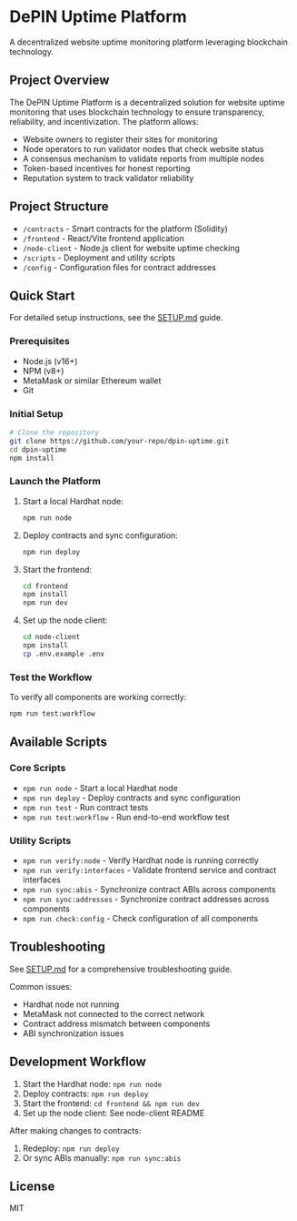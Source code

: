 # DePIN Uptime Platform

A decentralized website uptime monitoring platform leveraging blockchain technology.

## Project Overview

The DePIN Uptime Platform is a decentralized solution for website uptime monitoring that uses blockchain technology to ensure transparency, reliability, and incentivization. The platform allows:

- Website owners to register their sites for monitoring
- Node operators to run validator nodes that check website status
- A consensus mechanism to validate reports from multiple nodes
- Token-based incentives for honest reporting
- Reputation system to track validator reliability

## Project Structure

- `/contracts` - Smart contracts for the platform (Solidity)
- `/frontend` - React/Vite frontend application
- `/node-client` - Node.js client for website uptime checking
- `/scripts` - Deployment and utility scripts
- `/config` - Configuration files for contract addresses

## Quick Start

For detailed setup instructions, see the [SETUP.md](SETUP.md) guide.

### Prerequisites

- Node.js (v16+)
- NPM (v8+)
- MetaMask or similar Ethereum wallet
- Git

### Initial Setup

```bash
# Clone the repository
git clone https://github.com/your-repo/dpin-uptime.git
cd dpin-uptime
npm install
```

### Launch the Platform

1. Start a local Hardhat node:
   ```bash
   npm run node
   ```

2. Deploy contracts and sync configuration:
   ```bash
   npm run deploy
   ```

3. Start the frontend:
   ```bash
   cd frontend
   npm install
   npm run dev
   ```

4. Set up the node client:
   ```bash
   cd node-client
   npm install
   cp .env.example .env
   ```

### Test the Workflow

To verify all components are working correctly:
```bash
npm run test:workflow
```

## Available Scripts

### Core Scripts

- `npm run node` - Start a local Hardhat node
- `npm run deploy` - Deploy contracts and sync configuration
- `npm run test` - Run contract tests
- `npm run test:workflow` - Run end-to-end workflow test

### Utility Scripts

- `npm run verify:node` - Verify Hardhat node is running correctly
- `npm run verify:interfaces` - Validate frontend service and contract interfaces
- `npm run sync:abis` - Synchronize contract ABIs across components
- `npm run sync:addresses` - Synchronize contract addresses across components
- `npm run check:config` - Check configuration of all components

## Troubleshooting

See [SETUP.md](SETUP.md) for a comprehensive troubleshooting guide.

Common issues:
- Hardhat node not running
- MetaMask not connected to the correct network
- Contract address mismatch between components
- ABI synchronization issues

## Development Workflow

1. Start the Hardhat node: `npm run node`
2. Deploy contracts: `npm run deploy`
3. Start the frontend: `cd frontend && npm run dev`
4. Set up the node client: See node-client README

After making changes to contracts:
1. Redeploy: `npm run deploy`
2. Or sync ABIs manually: `npm run sync:abis`

## License

MIT

